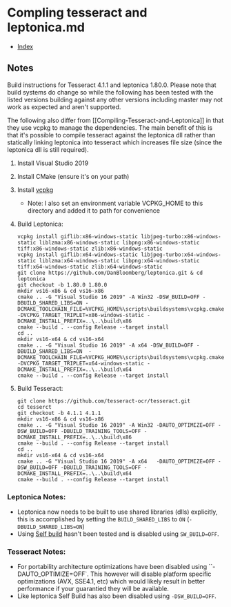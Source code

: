 # Compling tesseract and leptonica.md
* [Index](./ReadMe.md)

## Notes
Build instructions for Tesseract 4.1.1 and leptonica 1.80.0. Please note that build systems do change so while the following
has been tested with the listed versions building against any other versions including master may not work as expected and
aren't supported.

The following also differ from [[Compiling-Tesseract-and-Leptonica]] in that they use vcpkg to manage the dependencies. 
The main benefit of this is that it's possible to compile tesseract against the leptonica dll rather than statically 
linking leptonica into tesseract which increases file size (since the leptonica dll is still required). 

1. Install Visual Studio 2019 
2. Install CMake (ensure it's on your path)
3. Install [vcpkg](https://github.com/Microsoft/vcpkg/) 
	* Note: I also set an environment variable VCPKG_HOME to this directory and added it to path for convenience
	
4. Build Leptonica:

	```
	vcpkg install giflib:x86-windows-static libjpeg-turbo:x86-windows-static liblzma:x86-windows-static libpng:x86-windows-static tiff:x86-windows-static zlib:x86-windows-static
	vcpkg install giflib:x64-windows-static libjpeg-turbo:x64-windows-static liblzma:x64-windows-static libpng:x64-windows-static tiff:x64-windows-static zlib:x64-windows-static
	git clone https://github.com/DanBloomberg/leptonica.git & cd leptonica	
	git checkout -b 1.80.0 1.80.0
	mkdir vs16-x86 & cd vs16-x86
	cmake .. -G "Visual Studio 16 2019" -A Win32 -DSW_BUILD=OFF -DBUILD_SHARED_LIBS=ON -DCMAKE_TOOLCHAIN_FILE=%VCPKG_HOME%\scripts\buildsystems\vcpkg.cmake -DVCPKG_TARGET_TRIPLET=x86-windows-static -DCMAKE_INSTALL_PREFIX=..\..\build\x86
	cmake --build . --config Release --target install
	cd ..
	mkdir vs16-x64 & cd vs16-x64
	cmake .. -G "Visual Studio 16 2019" -A x64 -DSW_BUILD=OFF -DBUILD_SHARED_LIBS=ON  -DCMAKE_TOOLCHAIN_FILE=%VCPKG_HOME%\scripts\buildsystems\vcpkg.cmake -DVCPKG_TARGET_TRIPLET=x64-windows-static -DCMAKE_INSTALL_PREFIX=..\..\build\x64
	cmake --build . --config Release --target install
	```
4. Build Tesseract:
	
	
	```	
	git clone https://github.com/tesseract-ocr/tesseract.git
	cd tesserct
	git checkout -b 4.1.1 4.1.1
	mkdir vs16-x86 & cd vs16-x86
	cmake .. -G "Visual Studio 16 2019" -A Win32 -DAUTO_OPTIMIZE=OFF -DSW_BUILD=OFF -DBUILD_TRAINING_TOOLS=OFF -DCMAKE_INSTALL_PREFIX=..\..\build\x86
	cmake --build . --config Release --target install
	cd ..
	mkdir vs16-x64 & cd vs16-x64
	cmake .. -G "Visual Studio 16 2019" -A x64   -DAUTO_OPTIMIZE=OFF -DSW_BUILD=OFF -DBUILD_TRAINING_TOOLS=OFF -DCMAKE_INSTALL_PREFIX=..\..\build\x64
	cmake --build . --config Release --target install
	```

### Leptonica Notes:

* Leptonica now needs to be built to use shared libraries (dlls) explicitly, this is accomplished by setting the ``BUILD_SHARED_LIBS`` to ``ON`` (``-DBUILD_SHARED_LIBS=ON``)
* Using [Self build](https://github.com/SoftwareNetwork/sw)  hasn't been tested and is disabled using ``SW_BUILD=OFF``.
	
### Tesseract Notes:

* For portability architecture optimizations have been disabled using ``-DAUTO_OPTIMIZE=OFF`. 
  This however will disable platform specific optimizations (AVX, SSE4.1, etc) which would likely
  result in better performance if your guarantied they will be available.
* Like leptonica Self Build has also been disabled using ``-DSW_BUILD=OFF``.

